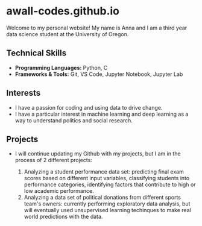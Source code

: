 # awall-codes.github.io

Welcome to my personal website! My name is Anna and I am a third year data science student at the University of Oregon. 

## Technical Skills
- **Programming Languages:** Python, C
- **Frameworks & Tools:** Git, VS Code, Jupyter Notebook, Jupyter Lab

## Interests
- I have a passion for coding and using data to drive change.
- I have a particular interest in machine learning and deep learning as a way to understand politics and social research.


## Projects
- I will continue updating my Github with my projects, but I am in the process of 2 different projects:
  
  1. Analyzing a student performance data set: predicting final exam scores based on different input variables, classifying students into performance categories, identifying factors   that contribute to high or low academic performance.
  2. Analyzing a data set of political donations from different sports team's owners: currently performing exploratory data analysis, but will eventually used unsupervised learning techinques to make real world predictions with the data. 


